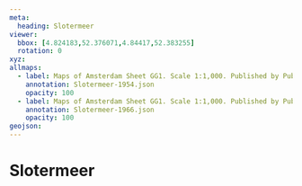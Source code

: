```yaml
---
meta:
  heading: Slotermeer
viewer:
  bbox: [4.824183,52.376071,4.84417,52.383255]
  rotation: 0
xyz:
allmaps:
  - label: Maps of Amsterdam Sheet GG1. Scale 1:1,000. Published by Public Works Department and its legal successors, 1954
    annotation: Slotermeer-1954.json
    opacity: 100
  - label: Maps of Amsterdam Sheet GG1. Scale 1:1,000. Published by Public Works Department and its legal successors, 1966
    annotation: Slotermeer-1966.json
    opacity: 100
geojson:
---
```

# Slotermeer
